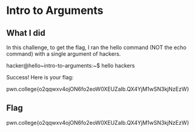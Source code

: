 # Intro to Arguments
## What I did
In this challenge, to get the flag, I ran the hello command (NOT the echo command) with a single argument of hackers. 

hacker@hello~intro-to-arguments:~$ hello hackers

Success! Here is your flag:

pwn.college{o2qqwxv4ojON6fo2eoW0XEUZaIb.QX4YjM1wSN3kjNzEzW}

## Flag
pwn.college{o2qqwxv4ojON6fo2eoW0XEUZaIb.QX4YjM1wSN3kjNzEzW}
